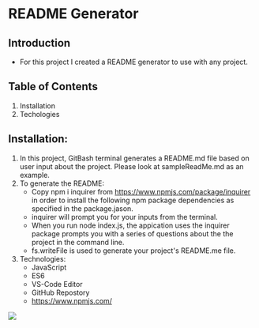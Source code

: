  # README Generator

## Introduction
* For this project I created a README generator to use with any project.

## Table of Contents
1.  Installation
2.  Techologies

## Installation:
1.  In this project, GitBash terminal generates a README.md file based on user input about the project.  Please look at sampleReadMe.md as an example.
2.  To generate the README:
    *  Copy npm i inquirer from https://www.npmjs.com/package/inquirer in order to install the following npm package dependencies as specified in the package.jason.
    *  inquirer will prompt you for your inputs from the terminal.
    *  When you run node index.js, the appication uses the inquirer package prompts you with a series of questions about the the project in the command line.
    *  fs.writeFile is used to generate your project's README.me file.
3.  Technologies:
    *  JavaScript
    *  ES6
    *  VS-Code Editor
    *  GitHub Repostory
    *  https://www.npmjs.com/

![](readme_generator.gif)
